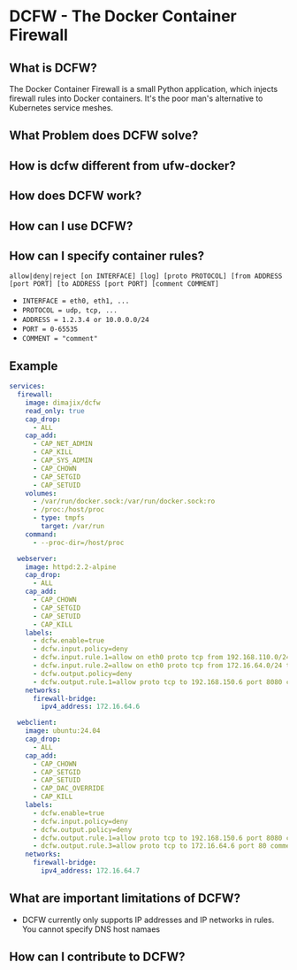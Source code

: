 # DCFW - The Docker Container Firewall

## What is DCFW?

The Docker Container Firewall is a small Python application, which injects firewall rules into Docker containers.
It's the poor man's alternative to Kubernetes service meshes.

## What Problem does DCFW solve?

## How is dcfw different from ufw-docker?

## How does DCFW work?

## How can I use DCFW?

## How can I specify container rules?

```
allow|deny|reject [on INTERFACE] [log] [proto PROTOCOL] [from ADDRESS [port PORT] [to ADDRESS [port PORT] [comment COMMENT]
```

* `INTERFACE = eth0, eth1, ...`
* `PROTOCOL = udp, tcp, ...`
* `ADDRESS = 1.2.3.4 or 10.0.0.0/24`
* `PORT = 0-65535`
* `COMMENT = "comment"`


## Example

```yaml
services:
  firewall:
    image: dimajix/dcfw
    read_only: true
    cap_drop:
      - ALL
    cap_add:
      - CAP_NET_ADMIN
      - CAP_KILL
      - CAP_SYS_ADMIN
      - CAP_CHOWN
      - CAP_SETGID
      - CAP_SETUID
    volumes:
      - /var/run/docker.sock:/var/run/docker.sock:ro
      - /proc:/host/proc
      - type: tmpfs
        target: /var/run
    command:
      - --proc-dir=/host/proc

  webserver:
    image: httpd:2.2-alpine
    cap_drop:
      - ALL
    cap_add:
      - CAP_CHOWN
      - CAP_SETGID
      - CAP_SETUID
      - CAP_KILL
    labels:
      - dcfw.enable=true
      - dcfw.input.policy=deny
      - dcfw.input.rule.1=allow on eth0 proto tcp from 192.168.110.0/24 to any port 80
      - dcfw.input.rule.2=allow on eth0 proto tcp from 172.16.64.0/24 to any port 80
      - dcfw.output.policy=deny
      - dcfw.output.rule.1=allow proto tcp to 192.168.150.6 port 8080 comment "Allow communication to proxy"
    networks:
      firewall-bridge:
        ipv4_address: 172.16.64.6

  webclient:
    image: ubuntu:24.04
    cap_drop:
      - ALL
    cap_add:
      - CAP_CHOWN
      - CAP_SETGID
      - CAP_SETUID
      - CAP_DAC_OVERRIDE
      - CAP_KILL
    labels:
      - dcfw.enable=true
      - dcfw.input.policy=deny
      - dcfw.output.policy=deny
      - dcfw.output.rule.1=allow proto tcp to 192.168.150.6 port 8080 comment "Allow communication to proxy"
      - dcfw.output.rule.3=allow proto tcp to 172.16.64.6 port 80 comment "Allow communication to web server"
    networks:
      firewall-bridge:
        ipv4_address: 172.16.64.7
```

## What are important limitations of DCFW?

* DCFW currently only supports IP addresses and IP networks in rules. You cannot specify DNS host namaes


## How can I contribute to DCFW?
